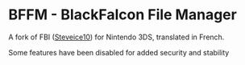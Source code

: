 # BFFM - BlackFalcon File Manager

A fork of FBI ([Steveice10](https://github.com/Steveice10)) for Nintendo 3DS, translated in French. 

Some features have been disabled for added security and stability
